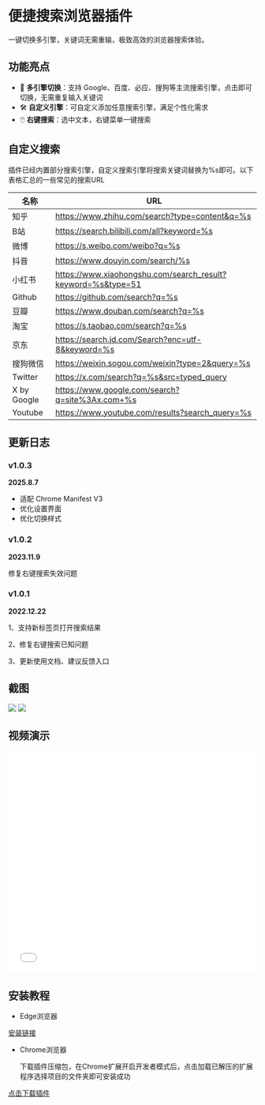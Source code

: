 # 便捷搜索浏览器插件
一键切换多引擎，关键词无需重输，极致高效的浏览器搜索体验。

## 功能亮点

- 🚀 **多引擎切换**：支持 Google、百度、必应、搜狗等主流搜索引擎，点击即可切换，无需重复输入关键词
- 🛠️ **自定义引擎**：可自定义添加任意搜索引擎，满足个性化需求
- 🖱️ **右键搜索**：选中文本，右键菜单一键搜索

## 自定义搜索
插件已经内置部分搜索引擎，自定义搜索引擎将搜索关键词替换为%s即可。以下表格汇总的一些常见的搜索URL

名称|URL
-|-
知乎|https://www.zhihu.com/search?type=content&q=%s  
B站|https://search.bilibili.com/all?keyword=%s
微博|https://s.weibo.com/weibo?q=%s
抖音|https://www.douyin.com/search/%s
小红书|https://www.xiaohongshu.com/search_result?keyword=%s&type=51
Github|https://github.com/search?q=%s
豆瓣|https://www.douban.com/search?q=%s
淘宝|https://s.taobao.com/search?q=%s
京东|https://search.jd.com/Search?enc=utf-8&keyword=%s
搜狗微信|https://weixin.sogou.com/weixin?type=2&query=%s
Twitter|https://x.com/search?q=%s&src=typed_query
X by Google|https://www.google.com/search?q=site%3Ax.com+%s
Youtube|https://www.youtube.com/results?search_query=%s

## 更新日志
### v1.0.3
**2025.8.7**
- 适配 Chrome Manifest V3
- 优化设置界面
- 优化切换样式

### v1.0.2
**2023.11.9**

修复右键搜索失效问题

### v1.0.1
**2022.12.22**

1、支持新标签页打开搜索结果

2、修复右键搜索已知问题

3、更新使用文档、建议反馈入口

## 截图
![][2]
![][3]

## 视频演示

<iframe src="//player.bilibili.com/player.html?aid=291584434&bvid=BV1mf4y1L7ne&cid=365096319&page=1&high_quality=1" scrolling="no" border="0" frameborder="no" framespacing="0" allowfullscreen="true" width="100%" height="450px"> </iframe>


## 安装教程
- Edge浏览器

[安装链接][4]

- Chrome浏览器

  下载插件压缩包，在Chrome扩展开启开发者模式后，点击加载已解压的扩展程序选择项目的文件夹即可安装成功

[点击下载插件](https://github.com/lemon-codehub/SearchCrutch/releases)

  [1]: https://github.com/xhhjin/SearchCrutch
  [2]: https://lemontree.one/usr/uploads/2021/06/1758262184.png
  [3]: https://s31.aconvert.com/convert/p3r68-cdx67/mbwpb-349r2.gif
  [4]: https://microsoftedge.microsoft.com/addons/detail/%E4%BE%BF%E6%8D%B7%E6%90%9C%E7%B4%A2/mpobbihlicncajephnnbcdjmgfinplpf